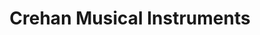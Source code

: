 ---
title: "Crehan Musical Instruments"
url: /dublin/crehan-musical-instruments/
shop: musical instrument
---